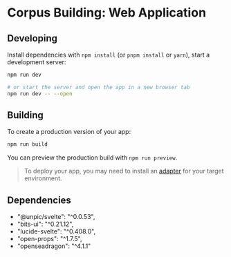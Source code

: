 # Corpus Building: Web Application

## Developing

Install dependencies with `npm install` (or `pnpm install` or `yarn`), start a development server:

```bash
npm run dev

# or start the server and open the app in a new browser tab
npm run dev -- --open
```

## Building

To create a production version of your app:

```bash
npm run build
```

You can preview the production build with `npm run preview`.

> To deploy your app, you may need to install an [adapter](https://kit.svelte.dev/docs/adapters) for your target environment.

## Dependencies

- "@unpic/svelte": "^0.0.53",
- "bits-ui": "^0.21.12",
- "lucide-svelte": "^0.408.0",
- "open-props": "^1.7.5",
- "openseadragon": "^4.1.1"
